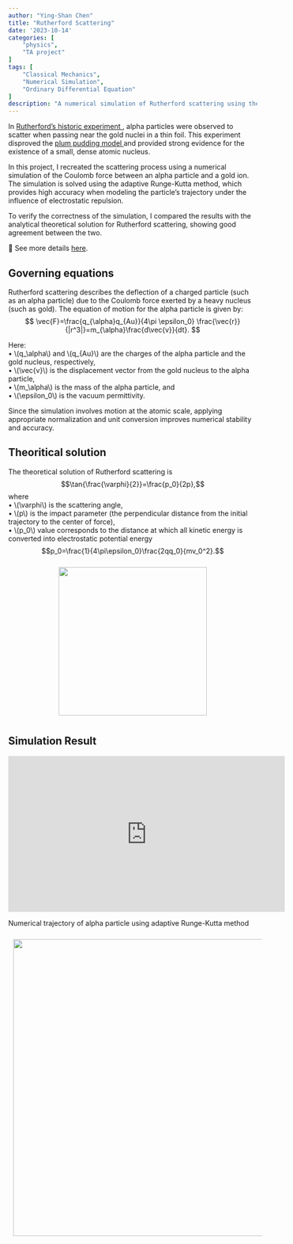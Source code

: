 ```yaml
---
author: "Ying-Shan Chen"
title: "Rutherford Scattering"
date: '2023-10-14'
categories: [
    "physics",
    "TA project"
]
tags: [
    "Classical Mechanics",
    "Numerical Simulation",
    "Ordinary Differential Equation"
]
description: "A numerical simulation of Rutherford scattering using the adaptive Runge-Kutta method to model the Coulomb interaction between an alpha particle and a gold nucleus."
---
```

In <a href="https://en.wikipedia.org/wiki/Rutherford_scattering_experiments#Rutherford_scattering"> Rutherford’s historic experiment </a>, alpha particles were observed to scatter when passing near the gold nuclei in a thin foil. This experiment disproved the <a href="https://en.wikipedia.org/wiki/Plum_pudding_model"> plum pudding model </a> and provided strong evidence for the existence of a small, dense atomic nucleus.

In this project, I recreated the scattering process using a numerical simulation of the Coulomb force between an alpha particle and a gold ion. The simulation is solved using the adaptive Runge-Kutta method, which provides high accuracy when modeling the particle’s trajectory under the influence of electrostatic repulsion.

To verify the correctness of the simulation, I compared the results with the analytical theoretical solution for Rutherford scattering, showing good agreement between the two.

🔗 See more details <a href="https://github.com/ChenYingShan1114/Rutherford-Scattering"> here</a>.

## Governing equations 

Rutherford scattering describes the deflection of a charged particle (such as an alpha particle) due to the Coulomb force exerted by a heavy nucleus (such as gold). The equation of motion for the alpha particle is given by:
$$
\vec{F}=\frac{q_{\alpha}q_{Au}}{4\pi \epsilon_0} \frac{\vec{r}}{|r^3|}=m_{\alpha}\frac{d\vec{v}}{dt}.
$$

Here: <br>
• \\(q_\alpha\\) and \\(q_{Au}\\) are the charges of the alpha particle and the gold nucleus, respectively, <br>
• \\(\vec{v}\\) is the displacement vector from the gold nucleus to the alpha particle,<br>
• \\(m_\alpha\\) is the mass of the alpha particle, and<br>
• \\(\epsilon_0\\) is the vacuum permittivity.


Since the simulation involves motion at the atomic scale, applying appropriate normalization and unit conversion improves numerical stability and accuracy.

## Theoritical solution 

The theoretical solution of Rutherford scattering is $$\tan{\frac{\varphi}{2}}=\frac{p_0}{2p},$$
where <br>
• \\(\varphi\\) is the scattering angle,<br>
• \\(p\\) is the impact parameter (the perpendicular distance from the initial trajectory to the center of force),<br>
• \\(p_0\\) value corresponds to the distance at which all kinetic energy is converted into electrostatic potential energy
$$p_0=\frac{1}{4\pi\epsilon_0}\frac{2qq_0}{mv_0^2}.$$ 
<p align="center">
    <img src="/self/img/projects_physics/RutherfordScattering/Rutherford_scattering.png" width="300" style="margin-left:10px;margin-top:10px;margin-right:10px;margin-bottom:10px"> 
</p>

## Simulation Result 
<p align="center">
    <iframe width="560" height="315" src="https://www.youtube.com/embed/F-IbTDQFSSQ?si=8u1IsgeSpBRBURyM&autoplay=1&loop=1&playlist=F-IbTDQFSSQ" title="YouTube video player" frameborder="0" allow="accelerometer; autoplay; clipboard-write; encrypted-media; gyroscope; picture-in-picture; web-share" referrerpolicy="strict-origin-when-cross-origin" allowfullscreen></iframe>
</p>
Numerical trajectory of alpha particle using adaptive Runge-Kutta method
<p align="center">
    <img src="/self/img/projects_physics/RutherfordScattering/Rutherford_scattering_RK4.png" width="600" style="margin-left:10px;margin-top:10px;margin-right:10px;margin-bottom:10px"> 
</p>